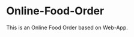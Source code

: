 # Online-Food-Order

This is an Online Food Order based on Web-App.






































